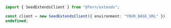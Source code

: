 ```typescript
import { SeedExtendsClient } from "@fern/extends";

const client = new SeedExtendsClient({ environment: "YOUR_BASE_URL" });
undefined;
 
```                        


